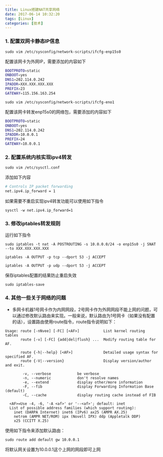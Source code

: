 ```yaml
---
title: Linux搭建NAT共享网络
date: 2017-06-14 10:32:20
tags: [Linux]
categories: [技术]
---
```

### 1. 配置双网卡静态IP信息

`sudo vim /etc/sysconfig/network-scripts/ifcfg-enp15s0`

配置该网卡为外网IP，需要添加的内容如下

```bash
BOOTPROTO=static
ONBOOT=yes
DNS1=202.114.0.242
IPADDR=XXX.XXX.XXX.XXX
PREFIX=23
GATEWAY=115.156.163.254
```

`sudo vim /etc/sysconfig/network-scripts/ifcfg-eno1`

配置该网卡转发enp15s0的网络包，需要添加的内容如下

```bash
BOOTPROTO=static
ONBOOT=yes
DNS1=202.114.0.242
IPADDR=10.0.0.1
PREFIX=24
GATEWAY=10.0.0.1
```

### 2. 配置系统内核实现ipv4转发

`sudo vim /etc/sysctl.conf`

添加如下内容

```bash
# Controls IP packet forwarding
net.ipv4.ip_forward = 1
```

如果需要不重启实现ipv4转发功能可以使用如下指令

`sysctl -w net.ipv4.ip_forward=1`

### 3. 修改iptables转发规则
运行如下指令

`sudo iptables -t nat -A POSTROUTING -s 10.0.0.0/24 -o enp15s0 -j SNAT --to XXX.XXX.XXX.XXX`

`iptables -A OUTPUT -p tcp --dport 53 -j ACCEPT`

`iptables -A OUTPUT -p udp --dport 53 -j ACCEPT`

保存iptables配置的结果防止重启失效

`sudo iptables-save`


### 4. 其他一些关于网络的问题
* 多网卡机器1号网卡作为内网网段，2号网卡作为外网网段不能上网的问题，可以通过修改默认路由来实现。一般来说，默认路由为1号网卡（如果没有配置的话），设置路由使用route指令，route指令说明如下：

```
Usage: route [-nNvee] [-FC] [<AF>]           List kernel routing tables
       route [-v] [-FC] {add|del|flush} ...  Modify routing table for AF.

       route {-h|--help} [<AF>]              Detailed usage syntax for specified AF.
       route {-V|--version}                  Display version/author and exit.

        -v, --verbose            be verbose
        -n, --numeric            don't resolve names
        -e, --extend             display other/more information
        -F, --fib                display Forwarding Information Base (default)
        -C, --cache              display routing cache instead of FIB

  <AF>=Use -4, -6, '-A <af>' or '--<af>'; default: inet
  List of possible address families (which support routing):
    inet (DARPA Internet) inet6 (IPv6) ax25 (AMPR AX.25)
    netrom (AMPR NET/ROM) ipx (Novell IPX) ddp (Appletalk DDP)
    x25 (CCITT X.25)
```
使用如下指令来添加默认路由：

```
sudo route add default gw 10.0.0.1
```
将默认网关设置为10.0.0.1这个上网的网段即可上网
